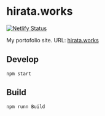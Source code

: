 # hirata.works

[![Netlify Status](https://api.netlify.com/api/v1/badges/9d8a050c-e111-4407-b1f1-dc9048e2f5b3/deploy-status)](https://app.netlify.com/sites/hirata/deploys)

My portofolio site. 
URL: [hirata.works](http://hirata.works/)

## Develop
```
npm start
```

## Build
```
npm runn Build
```
